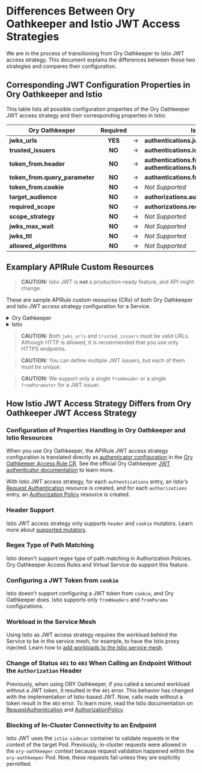 # Differences Between Ory Oathkeeper and Istio JWT Access Strategies

We are in the process of transitioning from Ory Oathkeeper to Istio JWT access strategy. This document explains the differences between those two strategies and compares their configuration.

## Corresponding JWT Configuration Properties in Ory Oathkeeper and Istio

This table lists all possible configuration properties of the Ory Oathkeeper JWT access strategy and their corresponding properties in Istio:

| Ory Oathkeeper                 | Required  |        | Istio                                                                           | Required |
|--------------------------------|:---------:|--------|---------------------------------------------------------------------------------|:--------:|
| **jwks_urls**                  | **YES**   | &rarr; | **authentications.jwksUri**                                                     | **YES**  |
| **trusted_issuers**            |  **NO**   | &rarr; | **authentications.issuer**                                                      | **YES**  |
| **token_from.header**          |  **NO**   | &rarr; | **authentications.fromHeaders.name**<br/>**authentications.fromHeaders.prefix** |  **NO**  |
| **token_from.query_parameter** |  **NO**   | &rarr; | **authentications.fromParams**                                                  |  **NO**  |
| **token_from.cookie**          |  **NO**   | &rarr; | *Not Supported*                                                                 |  **-**   |
| **target_audience**            |  **NO**   | &rarr; | **authorizations.audiences**                                                    |  **NO**  |
| **required_scope**             |  **NO**   | &rarr; | **authorizations.requiredScopes**                                               |  **NO**  |
| **scope_strategy**             |  **NO**   | &rarr; | *Not Supported*                                                                 |  **-**   |
| **jwks_max_wait**              |  **NO**   | &rarr; | *Not Supported*                                                                 |  **-**   |
| **jwks_ttl**                   |  **NO**   | &rarr; | *Not Supported*                                                                 |  **-**   |
| **allowed_algorithms**         |  **NO**   | &rarr; | *Not Supported*                                                                 |  **-**   |

## Examplary APIRule Custom Resources

>**CAUTION:** Istio JWT is **not** a production-ready feature, and API might change.

These are sample APIRule custom resources (CRs) of both Ory Oathkeeper and Istio JWT access strategy configuration for a Service.

<div tabs name="api-rule">
  <details>
  <summary>
  Ory Oathkeeper
  </summary>

```yaml
apiVersion: gateway.kyma-project.io/v1beta1
kind: APIRule
metadata:
  name: service-secured
spec:
  gateway: kyma-system/kyma-gateway
  host: foo.bar
  service:
    name: foo-service
    namespace: foo-namespace
    port: 8080
  rules:
    - path: /.*
      methods: ["GET"]
      mutators: []
      accessStrategies:
        - handler: jwt
          config:
            trusted_issuers:
              - $ISSUER1
              - $ISSUER2
            jwks_urls:
              - $JWKS_URI1
              - $JWKS_URI2
            required_scope:
              - "test"
            target_audience:
              - "example.com"
              - "example.org"
            token_from:
              header: X-JWT-Assertion
```

  </details>
  <details>
  <summary>
  Istio
  </summary>

```yaml
apiVersion: gateway.kyma-project.io/v1beta1
kind: APIRule
metadata:
  name: service-secured
  namespace: $NAMESPACE
spec:
  gateway: kyma-system/kyma-gateway
  host: foo.bar
  service:
    name: foo-service
    namespace: foo-namespace
    port: 8080
  rules:
    - path: /.*
      methods: ["GET"]
      mutators: []
      accessStrategies:
        - handler: jwt
          config:
            authentications:
            - issuer: $ISSUER1
              jwksUri: $JWKS_URI1
              fromHeaders:
              - name: X-JWT-Assertion
                prefix: "Kyma "
            - issuer: $ISSUER2
              jwksUri: $JWKS_URI2
              fromParameters:
              - "jwt_token"
            authorizations:
            - requiredScopes: ["test"]
              audiences: ["example.com", "example.org"]
            - requiredScopes: ["read", "write"]
```

  </details>
</div>

>**CAUTION:** Both `jwks_urls` and `trusted_issuers` must be valid URLs. Although HTTP is allowed, it is recommended that you use only HTTPS endpoints. 

>**CAUTION:** You can define multiple JWT issuers, but each of them must be unique.

>**CAUTION:** We support only a single `fromHeader` or a single `fromParameter` for a JWT issuer.

## How Istio JWT Access Strategy Differs from Ory Oathkeeper JWT Access Strategy

### Configuration of Properties Handling in Ory Oathkeeper and Istio Resources

When you use Ory Oathkeeper, the APIRule JWT access strategy configuration is translated directly as [authenticator configuration](https://www.ory.sh/docs/oathkeeper/api-access-rules#handler-configuration) in the [Ory Oathkeeper Access Rule CR](https://www.ory.sh/docs/oathkeeper/api-access-rules). See the official Ory Oathkeeper [JWT authenticator documentation](https://www.ory.sh/docs/oathkeeper/pipeline/authn#jwt) to learn more.

With Istio JWT access strategy, for each `authentications` entry, an Istio's [Request Authentication](https://istio.io/latest/docs/reference/config/security/request_authentication/) resource is created, and for each `authorizations` entry, an [Authorization Policy](https://istio.io/latest/docs/reference/config/security/authorization-policy/) resource is created.

### Header Support
Istio JWT access strategy only supports `header` and `cookie` mutators. Learn more about [supported mutators](./04-40-apirule-mutators.md).

### Regex Type of Path Matching
Istio doesn't support regex type of path matching in Authorization Policies. Ory Oathkeeper Access Rules and Virtual Service do support this feature.

### Configuring a JWT Token from `cookie`
Istio doesn't support configuring a JWT token from `cookie`, and Ory Oathkeeper does. Istio supports only `fromHeaders` and `fromParams` configurations.

### Workload in the Service Mesh
Using Istio as JWT access strategy requires the workload behind the Service to be in the service mesh, for example, to have the Istio proxy injected. Learn how to [add workloads to the Istio service mesh](https://istio.io/latest/docs/ops/common-problems/injection/).

### Change of Status `401` to `403` When Calling an Endpoint Without the `Authorization` Header
Previously, when using ORY Oathkeeper, if you called a secured workload without a JWT token, it resulted in the `401` error. This behavior has changed with the implementation of Istio-based JWT. Now, calls made without a token result in the `403` error. To learn more, read the Istio documentation on [RequestAuthentication](https://istio.io/latest/docs/concepts/security/#request-authentication) and [AuthorizationPolicy](https://istio.io/latest/docs/reference/config/security/authorization-policy).

### Blocking of In-Cluster Connectivity to an Endpoint
Istio JWT uses the `istio-sidecar` container to validate requests in the context of the target Pod. Previously, in-cluster requests were allowed in the `ory-oathkeeper` context because request validation happened within the `ory-oathkeeper` Pod. Now, these requests fail unless they are explicitly permitted.


